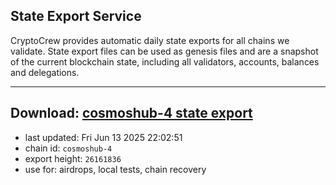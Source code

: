 ## State Export Service
CryptoCrew provides automatic daily state exports for all chains we validate. State export files can be used as genesis files and are a snapshot of the current blockchain state, including all validators, accounts, balances and delegations.

---
**Download: [cosmoshub-4 state export](https://dl-eu2.ccvalidators.com/SERVICE/cosmoshub/cosmoshub-4_export_26161836.json)**
---

- last updated: Fri Jun 13 2025 22:02:51
- chain id: `cosmoshub-4`
- export height: `26161836`
- use for: airdrops, local tests, chain recovery
